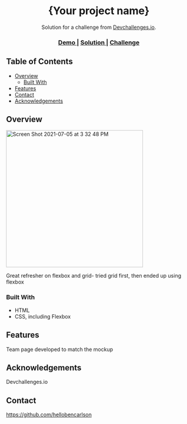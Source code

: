 <!-- Please update value in the {} 

update fonts
update ReadMe
publish on github


 -->
    


<h1 align="center">{Your project name}</h1>

<div align="center">
   Solution for a challenge from  <a href="http://devchallenges.io" target="_blank">Devchallenges.io</a>.
</div>

<div align="center">
  <h3>
    <a href="https://{your-demo-link.your-domain}">
      Demo
    </a>
    <span> | </span>
    <a href="https://{your-url-to-the-solution}">
      Solution
    </a>
    <span> | </span>
    <a href="https://devchallenges.io/challenges/hhmesazsqgKXrTkYkt0U">
      Challenge
    </a>
  </h3>
</div>

<!-- TABLE OF CONTENTS -->

## Table of Contents

- [Overview](#overview)
  - [Built With](#built-with)
- [Features](#features)
- [Contact](#contact)
- [Acknowledgements](#acknowledgements)

<!-- OVERVIEW -->

## Overview

<img width="372" alt="Screen Shot 2021-07-05 at 3 32 48 PM" src="https://user-images.githubusercontent.com/24322300/124512520-92ac3100-dda6-11eb-98f9-903005f51448.png">


Great refresher on flexbox and grid- tried grid first, then ended up using flexbox 

### Built With

- HTML
- CSS, including Flexbox

## Features

Team page developed to match the mockup

## Acknowledgements

Devchallenges.io

## Contact

https://github.com/hellobencarlson
